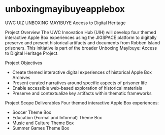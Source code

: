 # unboxingmayibuyeapplebox
UWC UIZ UNBOXING MAYIBUYE Access to Digital Heritage 

Project Overview
The UWC Innovation Hub (UIH) will develop four themed interactive Apple Box experiences using the JIGSPACE platform to digitally preserve and present historical artifacts and documents from Robben Island prisoners. This initiative is part of the broader Unboxing Mayibuye: Access to Digital Heritage Project.

Project Objectives
- Create themed interactive digital experiences of historical Apple Box Archives
- Present curated narratives around specific aspects of prisoner life
- Enable accessible web-based exploration of historical materials
- Preserve and contextualize key artifacts within thematic frameworks

Project Scope
Deliverables
Four themed interactive Apple Box experiences:
   - Soccer Theme Box
   - Education (Formal and Informal) Theme Box
   - Music and Culture Theme Box
   - Summer Games Theme Box
